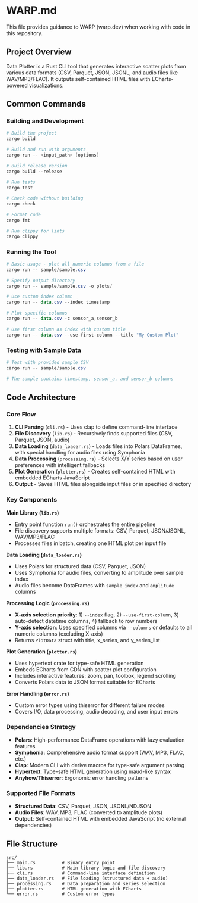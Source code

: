 # WARP.md

This file provides guidance to WARP (warp.dev) when working with code in this repository.

## Project Overview

Data Plotter is a Rust CLI tool that generates interactive scatter plots from various data formats (CSV, Parquet, JSON, JSONL, and audio files like WAV/MP3/FLAC). It outputs self-contained HTML files with ECharts-powered visualizations.

## Common Commands

### Building and Development
```powershell
# Build the project
cargo build

# Build and run with arguments
cargo run -- <input_path> [options]

# Build release version
cargo build --release

# Run tests
cargo test

# Check code without building
cargo check

# Format code
cargo fmt

# Run clippy for lints
cargo clippy
```

### Running the Tool
```powershell
# Basic usage - plot all numeric columns from a file
cargo run -- sample/sample.csv

# Specify output directory
cargo run -- sample/sample.csv -o plots/

# Use custom index column
cargo run -- data.csv --index timestamp

# Plot specific columns
cargo run -- data.csv -c sensor_a,sensor_b

# Use first column as index with custom title
cargo run -- data.csv --use-first-column --title "My Custom Plot"
```

### Testing with Sample Data
```powershell
# Test with provided sample CSV
cargo run -- sample/sample.csv

# The sample contains timestamp, sensor_a, and sensor_b columns
```

## Code Architecture

### Core Flow
1. **CLI Parsing** (`cli.rs`) - Uses clap to define command-line interface
2. **File Discovery** (`lib.rs`) - Recursively finds supported files (CSV, Parquet, JSON, audio)
3. **Data Loading** (`data_loader.rs`) - Loads files into Polars DataFrames, with special handling for audio files using Symphonia
4. **Data Processing** (`processing.rs`) - Selects X/Y series based on user preferences with intelligent fallbacks
5. **Plot Generation** (`plotter.rs`) - Creates self-contained HTML with embedded ECharts JavaScript
6. **Output** - Saves HTML files alongside input files or in specified directory

### Key Components

**Main Library (`lib.rs`)**
- Entry point function `run()` orchestrates the entire pipeline
- File discovery supports multiple formats: CSV, Parquet, JSON/JSONL, WAV/MP3/FLAC
- Processes files in batch, creating one HTML plot per input file

**Data Loading (`data_loader.rs`)**
- Uses Polars for structured data (CSV, Parquet, JSON)
- Uses Symphonia for audio files, converting to amplitude over sample index
- Audio files become DataFrames with `sample_index` and `amplitude` columns

**Processing Logic (`processing.rs`)**
- **X-axis selection priority**: 1) `--index` flag, 2) `--use-first-column`, 3) auto-detect datetime columns, 4) fallback to row numbers
- **Y-axis selection**: Uses specified columns via `--columns` or defaults to all numeric columns (excluding X-axis)
- Returns `PlotData` struct with title, x_series, and y_series_list

**Plot Generation (`plotter.rs`)**
- Uses hypertext crate for type-safe HTML generation
- Embeds ECharts from CDN with scatter plot configuration
- Includes interactive features: zoom, pan, toolbox, legend scrolling
- Converts Polars data to JSON format suitable for ECharts

**Error Handling (`error.rs`)**
- Custom error types using thiserror for different failure modes
- Covers I/O, data processing, audio decoding, and user input errors

### Dependencies Strategy
- **Polars**: High-performance DataFrame operations with lazy evaluation features
- **Symphonia**: Comprehensive audio format support (WAV, MP3, FLAC, etc.)
- **Clap**: Modern CLI with derive macros for type-safe argument parsing
- **Hypertext**: Type-safe HTML generation using maud-like syntax
- **Anyhow/Thiserror**: Ergonomic error handling patterns

### Supported File Formats
- **Structured Data**: CSV, Parquet, JSON, JSONL/NDJSON
- **Audio Files**: WAV, MP3, FLAC (converted to amplitude plots)
- **Output**: Self-contained HTML with embedded JavaScript (no external dependencies)

## File Structure
```
src/
├── main.rs          # Binary entry point
├── lib.rs           # Main library logic and file discovery
├── cli.rs           # Command-line interface definition
├── data_loader.rs   # File loading (structured data + audio)
├── processing.rs    # Data preparation and series selection
├── plotter.rs       # HTML generation with ECharts
└── error.rs         # Custom error types
```
